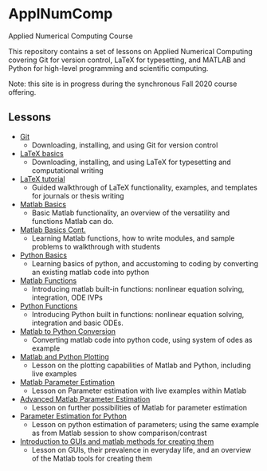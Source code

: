 # ApplNumComp
Applied Numerical Computing Course

This repository contains a set of lessons on Applied Numerical Computing covering Git for version control, LaTeX for typesetting, and MATLAB and Python for high-level programming and scientific computing. 

Note: this site is in progress during the synchronous Fall 2020 course offering.

## Lessons
* [Git](https://github.com/ashleefv/ApplNumComp/blob/master/L1:%20Git%20for%20Version%20Control.md)
  * Downloading, installing, and using Git for version control
* [LaTeX basics](https://github.com/ashleefv/ApplNumComp/blob/master/L2:%20LaTeX%20Basics)
  * Downloading, installing, and using LaTeX for typesetting and computational writing
* [LaTeX tutorial](https://github.com/ashleefv/ApplNumComp/blob/master/LaTeX%20Tutorial.md)
  * Guided walkthrough of LaTeX functionality, examples, and templates for journals or thesis writing
* [Matlab Basics](https://github.com/ashleefv/ApplNumComp/blob/master/L4:%20Matlab%20basics.md)
  * Basic Matlab functionality, an overview of the versatility and functions Matlab can do.
* [Matlab Basics Cont.](https://github.com/ashleefv/ApplNumComp/blob/master/L5:%20Matlab%20basics%20cont.md)
  * Learning Matlab functions, how to write modules, and sample problems to walkthrough with students
* [Python Basics](https://github.com/ashleefv/ApplNumComp/blob/master/Python%20Basics.md)
  * Learning basics of python, and accustoming to coding by converting an existing matlab code into python
* [Matlab Functions](https://github.com/ashleefv/ApplNumComp/blob/master/Matlab%20Functions.md)
  * Introducing matlab built-in functions: nonlinear equation solving, integration, ODE IVPs
* [Python Functions](https://github.com/ashleefv/ApplNumComp/blob/master/L9:%20Python%20Functions)
  * Introducing Python built in functions: nonlinear equation solving, integration and basic ODEs.
* [Matlab to Python Conversion](https://github.com/ashleefv/ApplNumComp/blob/master/L10:%20Matlab%20to%20Python%20conversions.md)
  * Converting matlab code into python code, using system of odes as example
* [Matlab and Python Plotting](https://github.com/ashleefv/ApplNumComp/blob/master/L11:%20Python%20and%20Matlab%20Plotting.md)
  * Lesson on the plotting capabilities of Matlab and Python, including live examples
* [Matlab Parameter Estimation](https://github.com/ashleefv/ApplNumComp/blob/master/L12:%20Parameter%20Estimation%20for%20Matlab.md)
  *  Lesson on Parameter estimation with live examples within Matlab
* [Advanced Matlab Parameter Estimation](https://github.com/ashleefv/ApplNumComp/blob/master/L13:%20Advanced%20Parameter%20Estimation%20in%20Matlab.md)
  * Lesson on further possibilities of Matlab for parameter estimation
* [Parameter Estimation for Python](https://github.com/ashleefv/ApplNumComp/blob/master/L14:%20Python%20Parameter%20Estimation.md)
  * Lesson on python estimation of parameters; using the same example as from Matlab session to show comparison/contrast
* [Introduction to GUIs and matlab methods for creating them](https://github.com/ashleefv/ApplNumComp/blob/master/L15:%20Introduction%20to%20GUIs.md)
  * Lesson on GUIs, their prevalence in everyday life, and an overview of the Matlab tools for creating them
